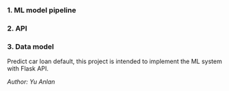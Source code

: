 
### 1. ML model pipeline
### 2. API
### 3. Data model

Predict car loan default, this project is intended to implement the ML system with Flask API.

_Author: Yu Anlan_
